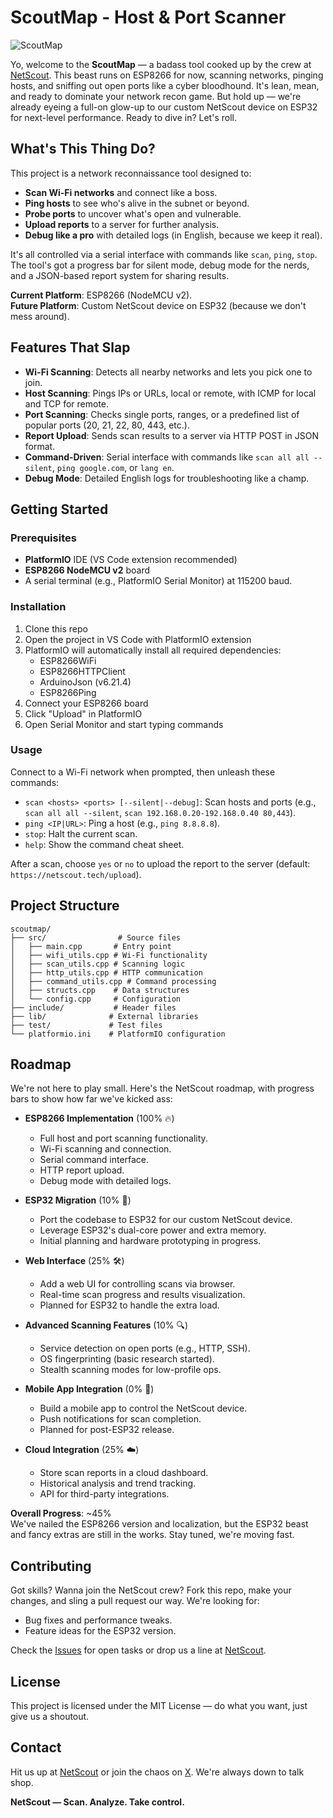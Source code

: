 # ScoutMap - Host & Port Scanner

![ScoutMap](https://i.imgur.com/0glGFjl.png)

Yo, welcome to the **ScoutMap** — a badass tool cooked up by the crew at [NetScout](https://netscout.tech). This beast runs on ESP8266 for now, scanning networks, pinging hosts, and sniffing out open ports like a cyber bloodhound. It's lean, mean, and ready to dominate your network recon game. But hold up — we're already eyeing a full-on glow-up to our custom NetScout device on ESP32 for next-level performance. Ready to dive in? Let's roll.

## What's This Thing Do?

This project is a network reconnaissance tool designed to:
- **Scan Wi-Fi networks** and connect like a boss.
- **Ping hosts** to see who's alive in the subnet or beyond.
- **Probe ports** to uncover what's open and vulnerable.
- **Upload reports** to a server for further analysis.
- **Debug like a pro** with detailed logs (in English, because we keep it real).

It's all controlled via a serial interface with commands like `scan`, `ping`, `stop`. The tool's got a progress bar for silent mode, debug mode for the nerds, and a JSON-based report system for sharing results.

**Current Platform**: ESP8266 (NodeMCU v2).  
**Future Platform**: Custom NetScout device on ESP32 (because we don't mess around).

## Features That Slap

- **Wi-Fi Scanning**: Detects all nearby networks and lets you pick one to join.
- **Host Scanning**: Pings IPs or URLs, local or remote, with ICMP for local and TCP for remote.
- **Port Scanning**: Checks single ports, ranges, or a predefined list of popular ports (20, 21, 22, 80, 443, etc.).
- **Report Upload**: Sends scan results to a server via HTTP POST in JSON format.
- **Command-Driven**: Serial interface with commands like `scan all all --silent`, `ping google.com`, or `lang en`.
- **Debug Mode**: Detailed English logs for troubleshooting like a champ.

## Getting Started

### Prerequisites
- **PlatformIO** IDE (VS Code extension recommended)
- **ESP8266 NodeMCU v2** board
- A serial terminal (e.g., PlatformIO Serial Monitor) at 115200 baud.

### Installation
1. Clone this repo
2. Open the project in VS Code with PlatformIO extension
3. PlatformIO will automatically install all required dependencies:
   - ESP8266WiFi
   - ESP8266HTTPClient
   - ArduinoJson (v6.21.4)
   - ESP8266Ping
4. Connect your ESP8266 board
5. Click "Upload" in PlatformIO
6. Open Serial Monitor and start typing commands

### Usage
Connect to a Wi-Fi network when prompted, then unleash these commands:
- `scan <hosts> <ports> [--silent|--debug]`: Scan hosts and ports (e.g., `scan all all --silent`, `scan 192.168.0.20-192.168.0.40 80,443`).
- `ping <IP|URL>`: Ping a host (e.g., `ping 8.8.8.8`).
- `stop`: Halt the current scan.
- `help`: Show the command cheat sheet.

After a scan, choose `yes` or `no` to upload the report to the server (default: `https://netscout.tech/upload`).

## Project Structure
```
scoutmap/
├── src/                # Source files
│   ├── main.cpp       # Entry point
│   ├── wifi_utils.cpp # Wi-Fi functionality
│   ├── scan_utils.cpp # Scanning logic
│   ├── http_utils.cpp # HTTP communication
│   ├── command_utils.cpp # Command processing
│   ├── structs.cpp    # Data structures
│   └── config.cpp     # Configuration
├── include/           # Header files
├── lib/              # External libraries
├── test/             # Test files
└── platformio.ini    # PlatformIO configuration
```

## Roadmap

We're not here to play small. Here's the NetScout roadmap, with progress bars to show how far we've kicked ass:

- **ESP8266 Implementation** (100% 🔥)
  - Full host and port scanning functionality.
  - Wi-Fi scanning and connection.
  - Serial command interface.
  - HTTP report upload.
  - Debug mode with detailed logs.

- **ESP32 Migration** (10% 🚧)
  - Port the codebase to ESP32 for our custom NetScout device.
  - Leverage ESP32's dual-core power and extra memory.
  - Initial planning and hardware prototyping in progress.

- **Web Interface** (25% 🛠️)
  - Add a web UI for controlling scans via browser.
  - Real-time scan progress and results visualization.
  - Planned for ESP32 to handle the extra load.

- **Advanced Scanning Features** (10% 🔍)
  - Service detection on open ports (e.g., HTTP, SSH).
  - OS fingerprinting (basic research started).
  - Stealth scanning modes for low-profile ops.

- **Mobile App Integration** (0% 📱)
  - Build a mobile app to control the NetScout device.
  - Push notifications for scan completion.
  - Planned for post-ESP32 release.

- **Cloud Integration** (25% ☁️)
  - Store scan reports in a cloud dashboard.
  - Historical analysis and trend tracking.
  - API for third-party integrations.

**Overall Progress**: ~45%  
We've nailed the ESP8266 version and localization, but the ESP32 beast and fancy extras are still in the works. Stay tuned, we're moving fast.

## Contributing

Got skills? Wanna join the NetScout crew? Fork this repo, make your changes, and sling a pull request our way. We're looking for:
- Bug fixes and performance tweaks.
- Feature ideas for the ESP32 version.

Check the [Issues](https://github.com/netscout-tech/scoutmap/issues) for open tasks or drop us a line at [NetScout](https://netscout.tech).

## License

This project is licensed under the MIT License — do what you want, just give us a shoutout.

## Contact

Hit us up at [NetScout](https://netscout.tech) or join the chaos on [X](https://x.com/netscout_tech). We're always down to talk shop.

**NetScout — Scan. Analyze. Take control.**